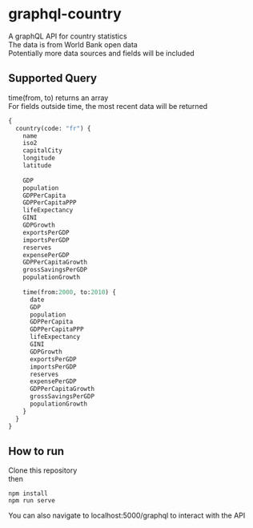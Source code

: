 # graphql-country
A graphQL API for country statistics\
The data is from World Bank open data\
Potentially more data sources and fields will be included
## Supported Query
time(from, to) returns an array\
For fields outside time, the most recent data will be returned
```graphql
{
  country(code: "fr") {
    name
    iso2
    capitalCity
    longitude
    latitude
    
    GDP
    population
    GDPPerCapita
    GDPPerCapitaPPP
    lifeExpectancy
    GINI
    GDPGrowth
    exportsPerGDP
    importsPerGDP
    reserves
    expensePerGDP
    GDPPerCapitaGrowth
    grossSavingsPerGDP
    populationGrowth
    
    time(from:2000, to:2010) {
      date
      GDP
      population
      GDPPerCapita
      GDPPerCapitaPPP
      lifeExpectancy
      GINI
      GDPGrowth
      exportsPerGDP
      importsPerGDP
      reserves
      expensePerGDP
      GDPPerCapitaGrowth
      grossSavingsPerGDP
      populationGrowth
    }
  }
}
```
## How to run
Clone this repository\
then
```shell
npm install
npm run serve
```
You can also navigate to localhost:5000/graphql to interact with the API
